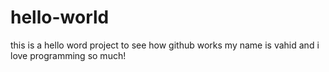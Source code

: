 # hello-world
this is a hello word project to see how github works
my name is vahid and i love programming so much!
